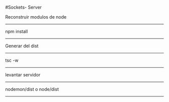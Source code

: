 #Sockets- Server

Reconstruir modulos de node
****************
npm install

******************

Generar del dist

***************************
tsc -w
***************************

levantar servidor
*************************
nodemon/dist
o
node/dist
***********************